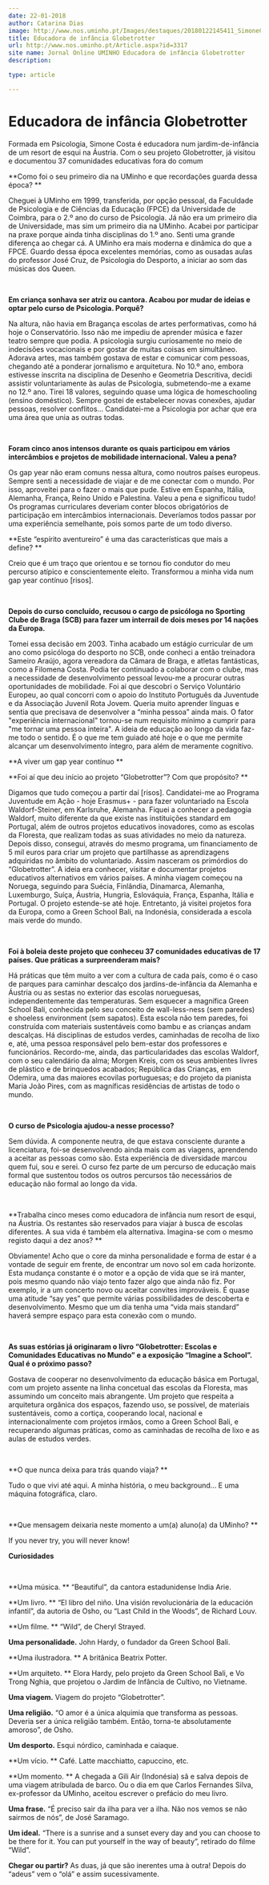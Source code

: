 ```yaml
---
date: 22-01-2018
author: Catarina Dias
image: http://www.nos.uminho.pt/Images/destaques/20180122145411_SimoneCostaesta.jpg
title: Educadora de infância Globetrotter
url: http://www.nos.uminho.pt/Article.aspx?id=3317
site name: Jornal Online UMINHO Educadora de infância Globetrotter
description: 

type: article

---
```

# Educadora de infância Globetrotter


  

Formada em Psicologia, Simone Costa é educadora num jardim-de-infância de um resort de esqui na Áustria. Com o seu projeto Globetrotter, já visitou e documentou 37 comunidades educativas fora do comum

**Como foi o seu primeiro dia na UMinho e que recordações guarda dessa época? ** 

Cheguei à UMinho em 1999, transferida, por opção pessoal, da Faculdade de Psicologia e de Ciências da Educação (FPCE) da Universidade de Coimbra, para o 2.º ano do curso de Psicologia. Já não era um primeiro dia de Universidade, mas sim um primeiro dia na UMinho. Acabei por participar na praxe porque ainda tinha disciplinas do 1.º ano. Senti uma grande diferença ao chegar cá. A UMinho era mais moderna e dinâmica do que a FPCE. Guardo dessa época excelentes memórias, como as ousadas aulas do professor José Cruz, de Psicologia do Desporto, a iniciar ao som das músicas dos Queen.

 

**Em criança sonhava ser atriz ou cantora. Acabou por mudar de ideias e optar pelo curso de Psicologia. Porquê?** 

Na altura, não havia em Bragança escolas de artes performativas, como há hoje o Conservatório. Isso não me impediu de aprender música e fazer teatro sempre que podia. A psicologia surgiu curiosamente no meio de indecisões vocacionais e por gostar de muitas coisas em simultâneo. Adorava artes, mas também gostava de estar e comunicar com pessoas, chegando até a ponderar jornalismo e arquitetura. No 10.º ano, embora estivesse inscrita na disciplina de Desenho e Geometria Descritiva, decidi assistir voluntariamente às aulas de Psicologia, submetendo-me a exame no 12.º ano. Tirei 18 valores, seguindo quase uma lógica de homeschooling (ensino doméstico). Sempre gostei de estabelecer novas conexões, ajudar pessoas, resolver conflitos… Candidatei-me a Psicologia por achar que era uma área que unia as outras todas.

 

**Foram cinco anos intensos durante os quais participou em vários intercâmbios e projetos de mobilidade internacional. Valeu a pena?** 

Os gap year não eram comuns nessa altura, como noutros países europeus. Sempre senti a necessidade de viajar e de me conectar com o mundo. Por isso, aproveitei para o fazer o mais que pude. Estive em Espanha, Itália, Alemanha, França, Reino Unido e Palestina. Valeu a pena e significou tudo! Os programas curriculares deveriam conter blocos obrigatórios de participação em intercâmbios internacionais. Deveríamos todos passar por uma experiência semelhante, pois somos parte de um todo diverso.

**Este “espírito aventureiro” é uma das características que mais a define? ** 

Creio que é um traço que orientou e se tornou fio condutor do meu percurso atípico e conscientemente eleito. Transformou a minha vida num gap year contínuo [risos]. 

 

**Depois do curso concluído, recusou o cargo de psicóloga no Sporting Clube de Braga (SCB) para fazer um interrail de dois meses por 14 nações da Europa.** 

Tomei essa decisão em 2003. Tinha acabado um estágio curricular de um ano como psicóloga do desporto no SCB, onde conheci a então treinadora Sameiro Araújo, agora vereadora da Câmara de Braga, e atletas fantásticas, como a Filomena Costa. Podia ter continuado a colaborar com o clube, mas a necessidade de desenvolvimento pessoal levou-me a procurar outras oportunidades de mobilidade. Foi aí que descobri o Serviço Voluntário Europeu, ao qual concorri com o apoio do Instituto Português da Juventude e da Associação Juvenil Rota Jovem. Queria muito aprender línguas e sentia que precisava de desenvolver a “minha pessoa” ainda mais. O fator "experiência internacional" tornou-se num requisito mínimo a cumprir para "me tornar uma pessoa inteira". A ideia de educação ao longo da vida faz-me todo o sentido. É o que me tem guiado até hoje e o que me permite alcançar um desenvolvimento íntegro, para além de meramente cognitivo.

**A viver um gap year contínuo ** 
 

**Foi aí que deu início ao projeto “Globetrotter”? Com que propósito? ** 

Digamos que tudo começou a partir daí [risos]. Candidatei-me ao Programa Juventude em Ação - hoje Erasmus+ - para fazer voluntariado na Escola Waldorf-Steiner, em Karlsruhe, Alemanha. Fiquei a conhecer a pedagogia Waldorf, muito diferente da que existe nas instituições standard em Portugal, além de outros projetos educativos inovadores, como as escolas da Floresta, que realizam todas as suas atividades no meio da natureza. Depois disso, consegui, através do mesmo programa, um financiamento de 5 mil euros para criar um projeto que partilhasse as aprendizagens adquiridas no âmbito do voluntariado. Assim nasceram os primórdios do “Globetrotter”. A ideia era conhecer, visitar e documentar projetos educativos alternativos em vários países. A minha viagem começou na Noruega, seguindo para Suécia, Finlândia, Dinamarca, Alemanha, Luxemburgo, Suíça, Áustria, Hungria, Eslováquia, França, Espanha, Itália e Portugal. O projeto estende-se até hoje. Entretanto, já visitei projetos fora da Europa, como a Green School Bali, na Indonésia, considerada a escola mais verde do mundo.

 

**Foi à boleia deste projeto que conheceu 37 comunidades educativas de 17 países. Que práticas a surpreenderam mais?** 

Há práticas que têm muito a ver com a cultura de cada país, como é o caso de parques para caminhar descalço dos jardins-de-infância da Alemanha e Áustria ou as sestas no exterior das escolas norueguesas, independentemente das temperaturas. Sem esquecer a magnífica Green School Bali, conhecida pelo seu conceito de wall-less-ness (sem paredes) e shoeless environment (sem sapatos). Esta escola não tem paredes, foi construída com materiais sustentáveis como bambu e as crianças andam descalças. Há disciplinas de estudos verdes, caminhadas de recolha de lixo e, até, uma pessoa responsável pelo bem-estar dos professores e funcionários. Recordo-me, ainda, das particularidades das escolas Waldorf, com o seu calendário da alma; Morgen Kreis, com os seus ambientes livres de plástico e de brinquedos acabados; República das Crianças, em Odemira, uma das maiores ecovilas portuguesas; e do projeto da pianista Maria João Pires, com as magníficas residências de artistas de todo o mundo.

 

**O curso de Psicologia ajudou-a nesse processo?** 

Sem dúvida. A componente neutra, de que estava consciente durante a licenciatura, foi-se desenvolvendo ainda mais com as viagens, aprendendo a aceitar as pessoas como são. Esta experiência de diversidade marcou quem fui, sou e serei. O curso fez parte de um percurso de educação mais formal que sustentou todos os outros percursos tão necessários de educação não formal ao longo da vida.

 

**Trabalha cinco meses como educadora de infância num resort de esqui, na Áustria. Os restantes são reservados para viajar à busca de escolas diferentes. A sua vida é também ela alternativa. Imagina-se com o mesmo registo daqui a dez anos? ** 

Obviamente! Acho que o core da minha personalidade e forma de estar é a vontade de seguir em frente, de encontrar um novo sol em cada horizonte. Esta mudança constante é o motor e a opção de vida que se irá manter, pois mesmo quando não viajo tento fazer algo que ainda não fiz. Por exemplo, ir a um concerto novo ou aceitar convites improváveis. É quase uma atitude “say yes” que permite várias possibilidades de descoberta e desenvolvimento. Mesmo que um dia tenha uma “vida mais standard” haverá sempre espaço para esta conexão com o mundo.

 

**As suas estórias já originaram o livro “Globetrotter: Escolas e Comunidades Educativas no Mundo” e a exposição “Imagine a School”. Qual é o próximo passo?** 

Gostava de cooperar no desenvolvimento da educação básica em Portugal, com um projeto assente na linha concetual das escolas da Floresta, mas assumindo um conceito mais abrangente. Um projeto que respeita a arquitetura orgânica dos espaços, fazendo uso, se possível, de materiais sustentáveis, como a cortiça, cooperando local, nacional e internacionalmente com projetos irmãos, como a Green School Bali, e recuperando algumas práticas, como as caminhadas de recolha de lixo e as aulas de estudos verdes.

 

**O que nunca deixa para trás quando viaja? ** 

Tudo o que vivi até aqui. A minha história, o meu background… E uma máquina fotográfica, claro.

 

**Que mensagem deixaria neste momento a um(a) aluno(a) da UMinho? ** 

If you never try, you will never know!

**Curiosidades** 

 

**Uma música. ** “Beautiful”, da cantora estadunidense India Arie.

**Um livro. ** “El libro del niño. Una visión revolucionária de la educación infantil”, da autoria de Osho, ou “Last Child in the Woods”, de Richard Louv. 

**Um filme. ** “Wild”, de Cheryl Strayed.

**Uma personalidade.**  John Hardy, o fundador da Green School Bali.

**Uma ilustradora. ** A britânica Beatrix Potter.

**Um arquiteto. ** Elora Hardy, pelo projeto da Green School Bali, e Vo Trong Nghia, que projetou o Jardim de Infância de Cultivo, no Vietname.

**Uma viagem.**  Viagem do projeto “Globetrotter”.

**Uma religião.**  “O amor é a única alquimia que transforma as pessoas. Deveria ser a única religião também. Então, torna-te absolutamente amoroso”, de Osho.

**Um desporto.**  Esqui nórdico, caminhada e caiaque.

**Um vício. ** Café. Latte macchiatto, capuccino, etc. 

**Um momento. ** A chegada a Gili Air (Indonésia) sã e salva depois de uma viagem atribulada de barco. Ou o dia em que Carlos Fernandes Silva, ex-professor da UMinho, aceitou escrever o prefácio do meu livro.

**Uma frase.**  “É preciso sair da ilha para ver a ilha. Não nos vemos se não sairmos de nós”, de José Saramago.

**Um ideal.**  “There is a sunrise and a sunset every day and you can choose to be there for it. You can put yourself in the way of beauty”, retirado do filme “Wild”.

**Chegar ou partir?**  As duas, já que são inerentes uma à outra! Depois do “adeus” vem o “olá” e assim sucessivamente.
 

 

